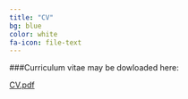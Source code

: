 ```yaml
---
title: "CV"
bg: blue
color: white
fa-icon: file-text
---
```


###Curriculum vitae may be dowloaded here:

[CV.pdf](http://timbeissinger.github.io/docs/tbeissingerCV_Feb_2015.pdf)